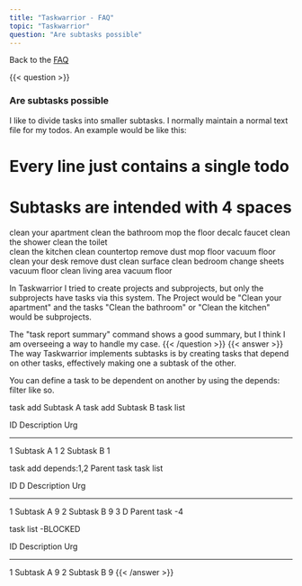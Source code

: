 ```yaml
---
title: "Taskwarrior - FAQ"
topic: "Taskwarrior"
question: "Are subtasks possible"
---
```


Back to the [FAQ](/support/faq)

{{< question >}}
### Are subtasks possible

I like to divide tasks into smaller subtasks. I normally maintain a normal text file for my todos. An example would be like this:

# Every line just contains a single todo
# Subtasks are intended with 4 spaces
 
clean your apartment
    clean the bathroom
        mop the floor
        decalc faucet
        clean the shower
        clean the toilet    
    clean the kitchen
        clean countertop
        remove dust
        mop floor
        vacuum floor
    clean your desk
        remove dust
        clean surface
    clean bedroom
        change sheets
        vacuum floor
    clean living area
        vacuum floor

In Taskwarrior I tried to create projects and subprojects, but only the subprojects have tasks via this system. The Project would be "Clean your apartment" and the tasks "Clean the bathroom" or "Clean the kitchen" would be subprojects.

The "task report summary" command shows a good summary, but I think I am overseeing a way to handle my case.
{{< /question >}}
{{< answer >}}
The way Taskwarrior implements subtasks is by creating tasks that depend on other tasks, effectively making one a subtask of the other.

You can define a task to be dependent on another by using the depends: filter like so.

task add Subtask A
task add Subtask B
task list

ID Description  Urg
-- ------------ ----
 1 Subtask A       1
 2 Subtask B       1

task add depends:1,2 Parent task
task list

ID D Description  Urg
-- - ------------ ----
 1   Subtask A       9
 2   Subtask B       9
 3 D Parent task    -4

task list -BLOCKED

ID Description  Urg
-- ------------ ----
 1 Subtask A       9
 2 Subtask B       9
 {{< /answer >}}
